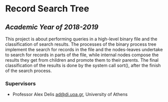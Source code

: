 # Record Search Tree

## _Academic Year of 2018-2019_

This project is about performing queries in a high-level binary file and the classification of search results. The processes of the binary process tree implement the search for records in the file and the nodes-leaves undertake to search for records in parts of the file, while internal nodes compose the results they get from children and promote them to their parents. The final classification of the results is done by the system call sort(), after the finish of the search process.

### Supervisors

* Professor Alex Delis <ad@di.uoa.gr>, University of Athens
